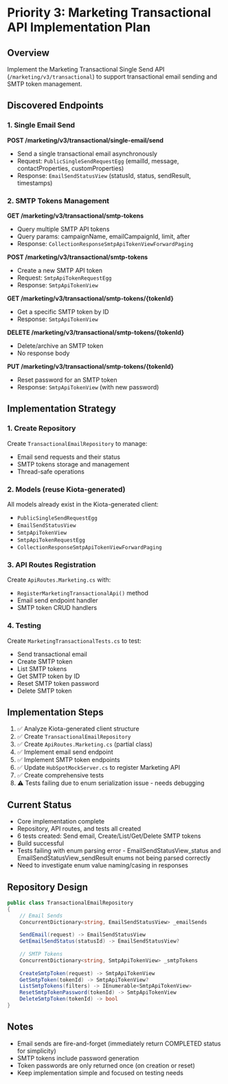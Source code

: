 # Priority 3: Marketing Transactional API Implementation Plan

## Overview
Implement the Marketing Transactional Single Send API (`/marketing/v3/transactional`) to support transactional email sending and SMTP token management.

## Discovered Endpoints

### 1. Single Email Send
**POST /marketing/v3/transactional/single-email/send**
- Send a single transactional email asynchronously
- Request: `PublicSingleSendRequestEgg` (emailId, message, contactProperties, customProperties)
- Response: `EmailSendStatusView` (statusId, status, sendResult, timestamps)

### 2. SMTP Tokens Management
**GET /marketing/v3/transactional/smtp-tokens**
- Query multiple SMTP API tokens
- Query params: campaignName, emailCampaignId, limit, after
- Response: `CollectionResponseSmtpApiTokenViewForwardPaging`

**POST /marketing/v3/transactional/smtp-tokens**
- Create a new SMTP API token
- Request: `SmtpApiTokenRequestEgg`
- Response: `SmtpApiTokenView`

**GET /marketing/v3/transactional/smtp-tokens/{tokenId}**
- Get a specific SMTP token by ID
- Response: `SmtpApiTokenView`

**DELETE /marketing/v3/transactional/smtp-tokens/{tokenId}**
- Delete/archive an SMTP token
- No response body

**PUT /marketing/v3/transactional/smtp-tokens/{tokenId}**
- Reset password for an SMTP token
- Response: `SmtpApiTokenView` (with new password)

## Implementation Strategy

### 1. Create Repository
Create `TransactionalEmailRepository` to manage:
- Email send requests and their status
- SMTP tokens storage and management
- Thread-safe operations

### 2. Models (reuse Kiota-generated)
All models already exist in the Kiota-generated client:
- `PublicSingleSendRequestEgg`
- `EmailSendStatusView`
- `SmtpApiTokenView`
- `SmtpApiTokenRequestEgg`
- `CollectionResponseSmtpApiTokenViewForwardPaging`

### 3. API Routes Registration
Create `ApiRoutes.Marketing.cs` with:
- `RegisterMarketingTransactionalApi()` method
- Email send endpoint handler
- SMTP token CRUD handlers

### 4. Testing
Create `MarketingTransactionalTests.cs` to test:
- Send transactional email
- Create SMTP token
- List SMTP tokens
- Get SMTP token by ID
- Reset SMTP token password
- Delete SMTP token

## Implementation Steps
1. ✅ Analyze Kiota-generated client structure
2. ✅ Create `TransactionalEmailRepository`
3. ✅ Create `ApiRoutes.Marketing.cs` (partial class)
4. ✅ Implement email send endpoint
5. ✅ Implement SMTP token endpoints
6. ✅ Update `HubSpotMockServer.cs` to register Marketing API
7. ✅ Create comprehensive tests
8. ⚠️ Tests failing due to enum serialization issue - needs debugging

## Current Status
- Core implementation complete
- Repository, API routes, and tests all created
- 6 tests created: Send email, Create/List/Get/Delete SMTP tokens
- Build successful
- Tests failing with enum parsing error - EmailSendStatusView_status and EmailSendStatusView_sendResult enums not being parsed correctly
- Need to investigate enum value naming/casing in responses

## Repository Design

```csharp
public class TransactionalEmailRepository
{
    // Email Sends
    ConcurrentDictionary<string, EmailSendStatusView> _emailSends
    
    SendEmail(request) -> EmailSendStatusView
    GetEmailSendStatus(statusId) -> EmailSendStatusView?
    
    // SMTP Tokens
    ConcurrentDictionary<string, SmtpApiTokenView> _smtpTokens
    
    CreateSmtpToken(request) -> SmtpApiTokenView
    GetSmtpToken(tokenId) -> SmtpApiTokenView?
    ListSmtpTokens(filters) -> IEnumerable<SmtpApiTokenView>
    ResetSmtpTokenPassword(tokenId) -> SmtpApiTokenView
    DeleteSmtpToken(tokenId) -> bool
}
```

## Notes
- Email sends are fire-and-forget (immediately return COMPLETED status for simplicity)
- SMTP tokens include password generation
- Token passwords are only returned once (on creation or reset)
- Keep implementation simple and focused on testing needs
